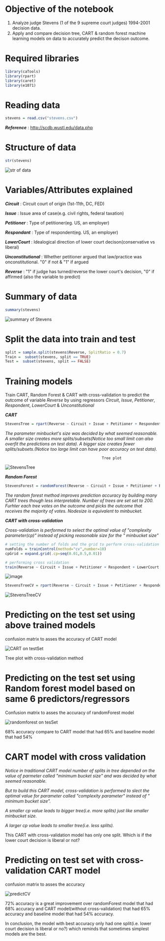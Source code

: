 # Objective of the notebook
1. Analyze judge Stevens (1 of the 9 supreme court judges) 1994-2001 decision data.
2. Apply and compare decision tree, CART & random forest machine learning models on data to accurately predict the decison outcome.

# Required libraries

```r
library(caTools)
library(rpart)
library(caret)
library(e1071)
```
# Reading data

```r
stevens = read.csv("stevens.csv")
```
*__Reference__* : http://scdb.wustl.edu/data.php

# Structure of data
```r
str(stevens)
```
![str of data](https://user-images.githubusercontent.com/46609482/59403903-7ec5aa80-8d59-11e9-8284-a96d4c3cdaca.PNG)

# Variables/Attributes explained

*__Circuit__* : Circuit court of origin (1st-11th, DC, FED)

*__Issue__* : Issue area of case(e.g. civil rights, federal taxation)

*__Petitioner__* : Type of petitioner(eg. US, an employer)

*__Respondant__* : Type of respondent(eg. US, an employer)

*__LowerCourt__* : Idealogical direction of lower court decison(conservative vs liberal)

*__Unconstitutional__* : Whether petitioner argued that law/practice was onconstitutional. "0" if not & "1" if argued

*__Reverse__* : "1" if judge has turned/reverse the lower court's decision, "0" if affirmed (also the variable to predict)

# Summary of data
```r
summary(stevens)
```
![summary of Stevens](https://user-images.githubusercontent.com/46609482/59405675-28a83580-8d60-11e9-9d85-fee4f000ec51.PNG)

# Split the data into train and test 
```r
split = sample.split(stevens$Reverse, SplitRatio = 0.7)
Train =  subset(stevens, split == TRUE)
Test =  subset(stevens, split == FALSE)
```

# Training models

Train CART, Random Forest & CART with cross-validation to predict the outcome of variable *Reverse* by using regressors *Circuit*, *Issue*, *Petitioner*, *Respondent*, *LowerCourt* & *Unconstitutional*

*__CART__*

```r
StevensTree = rpart(Reverse ~ Circuit + Issue + Petitioner + Respondent + LowerCourt + Unconst, data=Train, method="class", minbucket=25)
```
*The parameter minbucket's size was decided by what seemed reasonable. A smaller size creates more splits/subsets(Notice too small limit can also overfit the predictions on test data). A bigger size creates fewer splits/subsets.(Notice too large limit can have poor accuracy on test data).*


                                                Tree plot

![StevensTree](https://user-images.githubusercontent.com/46609482/59405165-51c7c680-8d5e-11e9-81c0-013d8f01fdbb.PNG)



*__Random Forest__*

```r
StevensForest = randomForest(Reverse ~ Circuit + Issue + Petitioner + Respondent + LowerCourt + Unconst, data=Train, nodesize=25, ntree=200)
```
*The random forest method improves prediction accuracy by building many CART trees though less interpretable. Number of trees are set set to 200. Furhter each tree votes on the outcome and picks the outcome that receives the majority of votes. Nodesize is equivalent to minbucket.*

*__CART with cross-validation__*

*Cross-validation is performed to select the optimal value of "complexity parameter(cp)" instead of picking reasonable size for the " minbucket size"*

```r
# setting the number of folds and the grid to perform cross-validation
numFolds = trainControl(method="cv",number=10)
cpGrid = expand.grid(.cp=seq(0.01,0.5,0.01))

# performing cross validation
train(Reverse ~ Circuit + Issue + Petitioner + Respondent + LowerCourt + Unconst, data=Train, method="rpart", trControl=numFolds, tuneGrid=cpGrid)
```
![image](https://user-images.githubusercontent.com/46609482/68167620-ee138500-ff1a-11e9-9bb8-ff877749d0c5.png)

```r
StevensTreeCV = rpart(Reverse ~ Circuit + Issue + Petitioner + Respondent + LowerCourt + Unconst, data=Train, method="class", cp=0.17)
```
![StevensTreeCV](https://user-images.githubusercontent.com/46609482/59469752-9305b800-8dea-11e9-8873-ab6b5c523c96.PNG)

# Predicting on the test set using above trained models

confusion matrix to asses the accuracy of CART model

![CART on testSet](https://user-images.githubusercontent.com/46609482/59466136-600af680-8de1-11e9-8d07-b3f168151119.PNG)

Tree plot with cross-validation method

# Predicting on the test set using Random forest model based on same 6 predictors/regressors




Confusion matrix to asses the accuracy of randomForest model

![randomforest on tesSet](https://user-images.githubusercontent.com/46609482/59467393-6c448300-8de4-11e9-92ad-866e2759f25d.PNG)

68% accuracy compare to CART model that had 65% and baseline model that had 54%

# CART model with cross validation

*Notice in traditional CART model number of splits in tree depended on the value of parmeter called "minimum bucket size" and was decided by what seemed reasonable.*

*But to build this CART model, cross-validation is performed to slect the optimal value for parameter called "complexity parameter" instead of " minimum bucket size".*

*A smaller cp value leads to bigger tree(i.e. more splits) just like smaller minbucket size.*

*A larger cp value leads to smaller tree(i.e. less splits).*

                                            

This CART with cross-validation model has only one split. Which is if the lower court decision is liberal or not?

# Predicting on test set with cross-validation CART model

confusion matrix to asses the accuracy

![predictCV](https://user-images.githubusercontent.com/46609482/59470002-4ff81480-8deb-11e9-894e-27b2ef5167eb.PNG)

72% accuracy is a great improvement over randomForest model that had 68% accuracy and CART model(without cross-validation) that had 65% accuracy and baseline model that had 54% accuracy.

In conclusion, the model with best accuracy only had one split(i.e. lower court decision is liberal or no?) which reminds that sometimes simplest models are the best.



